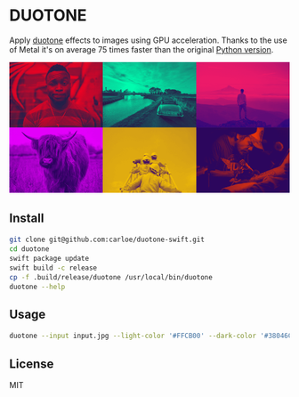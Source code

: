 # DUOTONE

Apply [duotone](https://en.wikipedia.org/wiki/Duotone) effects to images using GPU acceleration. Thanks to the use of Metal it's on average 75 times faster than the original [Python version](https://github.com/carloe/duotone-py).

![Sample](sample.png)

## Install

```bash
git clone git@github.com:carloe/duotone-swift.git
cd duotone
swift package update
swift build -c release
cp -f .build/release/duotone /usr/local/bin/duotone
duotone --help
```

## Usage

```bash
duotone --input input.jpg --light-color '#FFCB00' --dark-color '#38046C' --output output.png
```

## License

MIT
